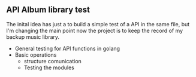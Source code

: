 API Album library test
---------
The inital idea has just a to build a simple test of a API in the same file, but I'm changing the main point
now the project is to keep the record of my backup music library.

- General testing for API functions in golang
- Basic operations
    - structure comunication
    - Testing the modules
    